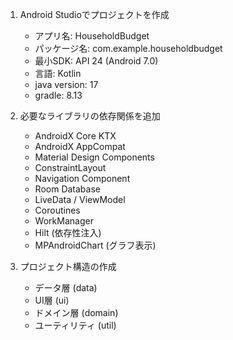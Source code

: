 
1. Android Studioでプロジェクトを作成
   - アプリ名: HouseholdBudget
   - パッケージ名: com.example.householdbudget
   - 最小SDK: API 24 (Android 7.0)
   - 言語: Kotlin
   - java version: 17
   - gradle: 8.13

2. 必要なライブラリの依存関係を追加
   - AndroidX Core KTX
   - AndroidX AppCompat
   - Material Design Components
   - ConstraintLayout
   - Navigation Component
   - Room Database
   - LiveData / ViewModel
   - Coroutines
   - WorkManager
   - Hilt (依存性注入)
   - MPAndroidChart (グラフ表示)

3. プロジェクト構造の作成
   - データ層 (data)
   - UI層 (ui)
   - ドメイン層 (domain)
   - ユーティリティ (util)

